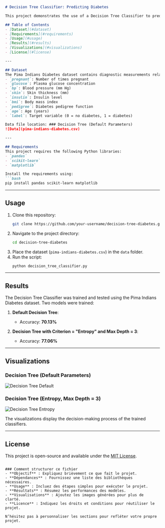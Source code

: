 
```markdown
# Decision Tree Classifier: Predicting Diabetes

This project demonstrates the use of a Decision Tree Classifier to predict diabetes outcomes based on the Pima Indians Diabetes dataset. The project includes steps for loading data, training the model, evaluating accuracy, and visualizing the decision tree.

## Table of Contents
- [Dataset](#dataset)
- [Requirements](#requirements)
- [Usage](#usage)
- [Results](#results)
- [Visualizations](#visualizations)
- [License](#license)

---

## Dataset
The Pima Indians Diabetes dataset contains diagnostic measurements related to diabetes. The dataset includes the following columns:
- `pregnant`: Number of times pregnant
- `glucose`: Plasma glucose concentration
- `bp`: Blood pressure (mm Hg)
- `skin`: Skin thickness (mm)
- `insulin`: Insulin level
- `bmi`: Body mass index
- `pedigree`: Diabetes pedigree function
- `age`: Age (years)
- `label`: Target variable (0 = no diabetes, 1 = diabetes)

Data file location: ### Decision Tree (Default Parameters)
![Data](pima-indians-diabetes.csv)

---

## Requirements
This project requires the following Python libraries:
- `pandas`
- `scikit-learn`
- `matplotlib`

Install the requirements using:
```bash
pip install pandas scikit-learn matplotlib
```

---

## Usage
1. Clone this repository:
    ```bash
    git clone https://github.com/your-username/decision-tree-diabetes.git
    ```
2. Navigate to the project directory:
    ```bash
    cd decision-tree-diabetes
    ```
3. Place the dataset (`pima-indians-diabetes.csv`) in the `data` folder.
4. Run the script:
    ```bash
    python decision_tree_classifier.py
    ```

---

## Results
The Decision Tree Classifier was trained and tested using the Pima Indians Diabetes dataset. Two models were trained:

1. **Default Decision Tree**:
   - Accuracy: **70.13%**

2. **Decision Tree with Criterion = "Entropy" and Max Depth = 3**:
   - Accuracy: **77.06%**

---

## Visualizations
### Decision Tree (Default Parameters)
![Decision Tree Default](graphics.png)

### Decision Tree (Entropy, Max Depth = 3)
![Decision Tree Entropy](graphic1.png)

The visualizations display the decision-making process of the trained classifiers.

---

## License
This project is open-source and available under the [MIT License](LICENSE).
```

### Comment structurer ce fichier
- **Objectif** : Expliquez brièvement ce que fait le projet.
- **Dépendances** : Fournissez une liste des bibliothèques nécessaires.
- **Usage** : Incluez des étapes simples pour exécuter le projet.
- **Résultats** : Résumez les performances des modèles.
- **Visualisations** : Ajoutez les images générées pour plus de clarté.
- **Licence** : Indiquez les droits et conditions pour réutiliser le projet.

N’hésitez pas à personnaliser les sections pour refléter votre propre projet.
